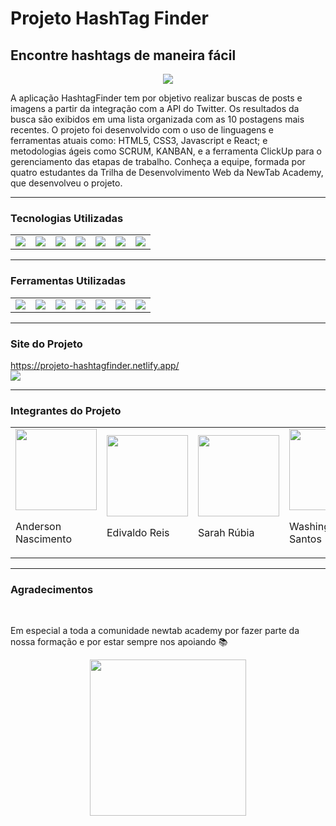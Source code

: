 <h1>Projeto HashTag Finder</h1>
<h2>Encontre hashtags de maneira fácil</h2>

<p align="center">
  <img src="hashtagfinder/public/HashTagFinder.png">
</p>

<p>A aplicação HashtagFinder tem por objetivo realizar buscas de posts e imagens a partir da integração com a API do Twitter. Os resultados da busca são exibidos em uma lista organizada com as 10 postagens mais recentes. O projeto foi desenvolvido com o uso de linguagens e ferramentas atuais como: HTML5, CSS3, Javascript e React; e metodologias ágeis como SCRUM, KANBAN, e a ferramenta ClickUp para o gerenciamento das etapas de trabalho. Conheça a equipe, formada por quatro estudantes da Trilha de Desenvolvimento Web da NewTab Academy, que desenvolveu o projeto.</p>

<hr>

<h3><strong>Tecnologias Utilizadas</strong></h3>

<table>
  <tr>
    <td>
      <img src="https://img.shields.io/badge/HTML5-E34F26?style=for-the-badge&logo=html5&logoColor=white">
    </td>
    <td>
      <img src="https://img.shields.io/badge/CSS3-1572B6?style=for-the-badge&logo=css3&logoColor=white">
    </td>
     <td>
      <img src="https://img.shields.io/badge/React-20232A?style=for-the-badge&logo=react&logoColor=61DAFB">
    </td>
    <td>
      <img src="https://img.shields.io/badge/Netlify-00C7B7?style=for-the-badge&logo=netlify&logoColor=white">
    </td>
    <td>
      <img src="https://img.shields.io/badge/Git-E34F26?style=for-the-badge&logo=git&logoColor=white">
    </td>
    <td>
      <img src="https://img.shields.io/badge/React_Router-CA4245?style=for-the-badge&logo=react-router&logoColor=white">
    </td> 
    <td>
      <img src="https://img.shields.io/badge/JavaScript-F7DF1E?style=for-the-badge&logo=javascript&logoColor=black">
    </td>
</table>

<hr>

<h3><strong>Ferramentas Utilizadas</strong></h3>

<table>
  <tr>
    <td>
      <img src="https://badgen.net/npm/license/lodash">
    </td>
    <td>
      <img src="https://badgen.net/npm/v/express">
    </td>
    <td>
      <img src="https://badgen.net/npm/node/next">
    </td>
    <td>
      <img src="https://badgen.net/badge/icon/visualstudio?icon=visualstudio&label">
    </td>
    <td>
      <img src="https://badgen.net/badge/icon/git?icon=git&label">
    </td>
    <td>
      <img src="https://badgen.net/badge/icon/twitter?icon=twitter&label">
    </td>
    <td>
      <img src="https://badgen.net/badge/icon/github?icon=github&label">
    </td>
  </tr>
</table>

<hr>

<h3><strong>Site do Projeto</strong></h3>
<a href="https://projeto-hashtagfinder.netlify.app/" target="_blank">https://projeto-hashtagfinder.netlify.app/</a>

<br>

<img src="https://api.netlify.com/api/v1/badges/1ad9f409-af75-439e-bd34-4e2bf0544843/deploy-status">

<hr>

<h3><strong>Integrantes do Projeto</strong></h3>

<table>
 <tr>
    <td>
      <img src="https://v5.airtableusercontent.com/v1/16/16/1682704800000/ITHegH2FD0jzwDYEzTHz_A/I9gPFj_B0oVZN8R1io38pRpk2CldT3JdLqs8AH6o6867i4gIl83959Y-b_LvmW6f3OmeOYfGT6aXsdHnW0FP8p9CI2KUKVON9uji1DRP0Nk/1GOAq5WPx7-bMZKUl9UdpQd26RAZ7cux6p0Cn7WSr6U" width="130px">
      <p>Anderson Nascimento</p>
    </td>
    <td>
      <img src="https://v5.airtableusercontent.com/v1/16/16/1682704800000/6ErN713Mc_hBMU2rnz0Cbw/TFEw9kbImMYI2_W_YWa19uRJ4A_6Jx8UlFaIyrlA1MHrJNe1ktZdcLacLUyoe2yftVYRCk0dbZBxeNjdRB2oEtgV9Xyicp4E7f25NV8nS5I/PcpAgvWqbWA5L4JGjEsjpKNDP4AnUeqFuHCiPlD2MxM" width="130px">
      <p>Edivaldo Reis</p>
    </td>
     <td>
      <img src="https://v5.airtableusercontent.com/v1/16/16/1682704800000/AtO0MarD1ca8ayCiUiTa9A/NC2uCldP871SJr5jhATpeRDkBdUY86BvUzLcAWEXsbNyl2ykw1s1PqkOvLyxAIjni6hbcCz2JokUt5BrbIzfTYVkf9nFEOkbT8uH6S1XCn4/6j8eJ6NVfv_WJP7BcpltG6DthY8ALrpiA5_N2nnl2w4" width="130px">
      <p>Sarah Rúbia</p>
    </td>
    <td>
      <img src="https://v5.airtableusercontent.com/v1/16/16/1682704800000/1wNcwZ7aAeALdoaxQr0YgA/0I4O7opL3l3cIajIuAu1sLlykYVauXpUeaexq15-RxZ-hpP_cLYREf5YLjZGQe_pT6YIuB7MavMXBuKJtLyym-hTEzGTWkBg648pqERz4Yo/j7TZ2hjaQPSblca_6vNmp1643vKzCyH7gCUgPE2Yx7Y" width="130px">
      <p>Washington Santos</p>
    </td>
  </tr>
</table>

<hr>

<h3><strong>Agradecimentos</strong></h3>

<br>

<p>Em especial a toda a comunidade newtab academy por fazer parte da nossa formação e por estar sempre nos apoiando 📚</p>

<p align="center">
  <img src="https://www.newtab.academy/wp-content/uploads/2020/08/logo-colorido@2x.png" width="250px">
</p>
